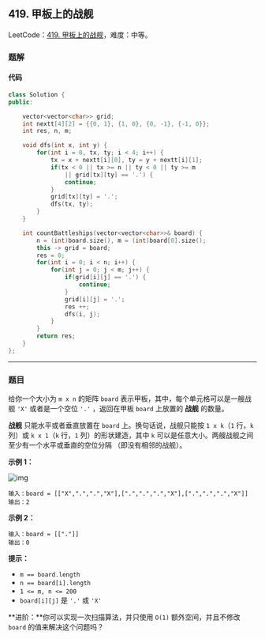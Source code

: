 ## 419. 甲板上的战舰

LeetCode：[419. 甲板上的战舰](https://leetcode.cn/problems/battleships-in-a-board/)，难度：中等。

### 题解

#### 代码

```c++
class Solution {
public:

    vector<vector<char>> grid;
    int nextt[4][2] = {{0, 1}, {1, 0}, {0, -1}, {-1, 0}};
    int res, n, m;

    void dfs(int x, int y) {
        for(int i = 0, tx, ty; i < 4; i++) {
            tx = x + nextt[i][0], ty = y + nextt[i][1];
            if(tx < 0 || tx >= n || ty < 0 || ty >= m 
                || grid[tx][ty] == '.') {
                continue;
            }
            grid[tx][ty] = '.';
            dfs(tx, ty);
        }
    }

    int countBattleships(vector<vector<char>>& board) {
        n = (int)board.size(), m = (int)board[0].size();
        this -> grid = board;
        res = 0;
        for(int i = 0; i < n; i++) {
            for(int j = 0; j < m; j++) {
                if(grid[i][j] == '.') {
                    continue;
                }
                grid[i][j] = '.';
                res ++;
                dfs(i, j);
            }
        }
        return res;
    }
};
```



---



### 题目

给你一个大小为 `m x n` 的矩阵 `board` 表示甲板，其中，每个单元格可以是一艘战舰 `'X'` 或者是一个空位 `'.'` ，返回在甲板 `board` 上放置的 **战舰** 的数量。

**战舰** 只能水平或者垂直放置在 `board` 上。换句话说，战舰只能按 `1 x k`（`1` 行，`k` 列）或 `k x 1`（`k` 行，`1` 列）的形状建造，其中 `k` 可以是任意大小。两艘战舰之间至少有一个水平或垂直的空位分隔 （即没有相邻的战舰）。

 

**示例 1：**

![img](https://gitee.com/xwl66/leetcode/raw/master/image/419-battelship-grid.jpg)

```
输入：board = [["X",".",".","X"],[".",".",".","X"],[".",".",".","X"]]
输出：2
```

**示例 2：**

```
输入：board = [["."]]
输出：0
```

 

**提示：**

- `m == board.length`
- `n == board[i].length`
- `1 <= m, n <= 200`
- `board[i][j]` 是 `'.'` 或 `'X'`

 

**进阶：**你可以实现一次扫描算法，并只使用 `O(1)` 额外空间，并且不修改 `board` 的值来解决这个问题吗？


